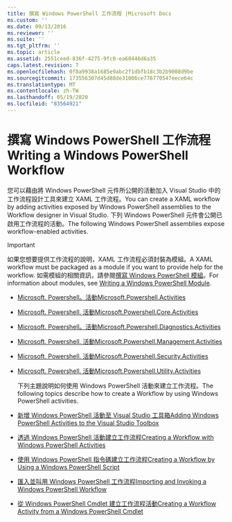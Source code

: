 ```yaml
---
title: 撰寫 Windows PowerShell 工作流程 |Microsoft Docs
ms.custom: ''
ms.date: 09/13/2016
ms.reviewer: ''
ms.suite: ''
ms.tgt_pltfrm: ''
ms.topic: article
ms.assetid: 2551ceed-836f-4275-9fc0-ea68446d6a35
caps.latest.revision: 7
ms.openlocfilehash: 0f8a9938a1685e9abc2f1dbfb18c3b2b9008d9be
ms.sourcegitcommit: 173556307d45d88de31086ce776770547eece64c
ms.translationtype: MT
ms.contentlocale: zh-TW
ms.lasthandoff: 05/19/2020
ms.locfileid: "83564921"
---
```

# <a name="writing-a-windows-powershell-workflow"></a><span data-ttu-id="6fe98-102">撰寫 Windows PowerShell 工作流程</span><span class="sxs-lookup"><span data-stu-id="6fe98-102">Writing a Windows PowerShell Workflow</span></span>

<span data-ttu-id="6fe98-103">您可以藉由將 Windows PowerShell 元件所公開的活動加入 Visual Studio 中的工作流程設計工具來建立 XAML 工作流程。</span><span class="sxs-lookup"><span data-stu-id="6fe98-103">You can create a XAML workflow by adding activities exposed by Windows PowerShell assemblies to the Workflow designer in Visual Studio.</span></span> <span data-ttu-id="6fe98-104">下列 Windows PowerShell 元件會公開已啟用工作流程的活動。</span><span class="sxs-lookup"><span data-stu-id="6fe98-104">The following Windows PowerShell assemblies expose workflow-enabled activities.</span></span>

> [!IMPORTANT]
> <span data-ttu-id="6fe98-105">如果您想要提供工作流程的說明，XAML 工作流程必須封裝為模組。</span><span class="sxs-lookup"><span data-stu-id="6fe98-105">A XAML workflow must be packaged as a module if you want to provide help for the workflow.</span></span> <span data-ttu-id="6fe98-106">如需模組的相關資訊，請參閱[撰寫 Windows PowerShell 模組](../module/writing-a-windows-powershell-module.md)。</span><span class="sxs-lookup"><span data-stu-id="6fe98-106">For information about modules, see [Writing a Windows PowerShell Module](../module/writing-a-windows-powershell-module.md).</span></span>

- [<span data-ttu-id="6fe98-107">Microsoft. Powershell。活動</span><span class="sxs-lookup"><span data-stu-id="6fe98-107">Microsoft.Powershell.Activities</span></span>](/dotnet/api/Microsoft.PowerShell.Activities)

- [<span data-ttu-id="6fe98-108">Microsoft. Powershell. 活動</span><span class="sxs-lookup"><span data-stu-id="6fe98-108">Microsoft.Powershell.Core.Activities</span></span>](/dotnet/api/Microsoft.PowerShell.Core.Activities)

- [<span data-ttu-id="6fe98-109">Microsoft. Powershell。活動</span><span class="sxs-lookup"><span data-stu-id="6fe98-109">Microsoft.Powershell.Diagnostics.Activities</span></span>](/dotnet/api/Microsoft.PowerShell.Diagnostics.Activities)

- [<span data-ttu-id="6fe98-110">Microsoft. Powershell. 活動</span><span class="sxs-lookup"><span data-stu-id="6fe98-110">Microsoft.Powershell.Management.Activities</span></span>](/dotnet/api/Microsoft.PowerShell.Management.Activities)

- [<span data-ttu-id="6fe98-111">Microsoft. Powershell. 活動</span><span class="sxs-lookup"><span data-stu-id="6fe98-111">Microsoft.Powershell.Security.Activities</span></span>](/dotnet/api/Microsoft.PowerShell.Security.Activities)

- [<span data-ttu-id="6fe98-112">Microsoft. Powershell. 活動</span><span class="sxs-lookup"><span data-stu-id="6fe98-112">Microsoft.Powershell.Utility.Activities</span></span>](/dotnet/api/Microsoft.PowerShell.Utility.Activities)

  <span data-ttu-id="6fe98-113">下列主題說明如何使用 Windows PowerShell 活動來建立工作流程。</span><span class="sxs-lookup"><span data-stu-id="6fe98-113">The following topics describe how to create a Workflow by using Windows PowerShell activities.</span></span>

- [<span data-ttu-id="6fe98-114">新增 Windows PowerShell 活動至 Visual Studio 工具箱</span><span class="sxs-lookup"><span data-stu-id="6fe98-114">Adding Windows PowerShell Activities to the Visual Studio Toolbox</span></span>](./adding-windows-powershell-activities-to-the-visual-studio-toolbox.md)

- [<span data-ttu-id="6fe98-115">透過 Windows PowerShell 活動建立工作流程</span><span class="sxs-lookup"><span data-stu-id="6fe98-115">Creating a Workflow with Windows PowerShell Activities</span></span>](./creating-a-workflow-with-windows-powershell-activities.md)

- [<span data-ttu-id="6fe98-116">使用 Windows PowerShell 指令碼建立工作流程</span><span class="sxs-lookup"><span data-stu-id="6fe98-116">Creating a Workflow by Using a Windows PowerShell Script</span></span>](./creating-a-workflow-by-using-a-windows-powershell-script.md)

- [<span data-ttu-id="6fe98-117">匯入並叫用 Windows PowerShell 工作流程</span><span class="sxs-lookup"><span data-stu-id="6fe98-117">Importing and Invoking a Windows PowerShell Workflow</span></span>](./importing-and-invoking-a-windows-powershell-workflow.md)

- [<span data-ttu-id="6fe98-118">從 Windows PowerShell Cmdlet 建立工作流程活動</span><span class="sxs-lookup"><span data-stu-id="6fe98-118">Creating a Workflow Activity from a Windows PowerShell Cmdlet</span></span>](./creating-a-workflow-activity-from-a-windows-powershell-cmdlet.md)
